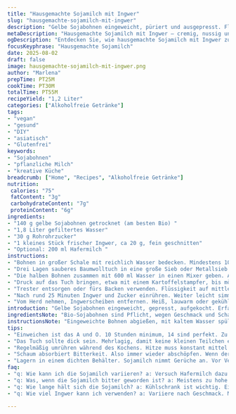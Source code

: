 ```yaml
---
title: "Hausgemachte Sojamilch mit Ingwer"
slug: "hausgemachte-sojamilch-mit-ingwer"
description: "Gelbe Sojabohnen eingeweicht, püriert und ausgepresst. Flüssigkeit aufgekocht, dann mit Rohrzucker und frischem Ingwer verfeinert. Milde Süße, leichte Schärfe. Ohne Milchersatz, glutenfrei, vegan. Variation mit Hafermilch als Zusatz, gibt Cremigkeit. Geduld bei Einweichzeit, sonst bitter. Flüssigkeit hat nussiges Aroma, während des Kochens steigt warme Sojaduft auf. Milchschaum entsteht nicht wie bei Kuhmilch. Frische Ingwerscheiben geben Aroma und wirken aromatisch-würzig. Perfekt als warme oder kalte Alternative zu Kuhmilch oder Kaffeesahne. Haltbarkeit bis zu einer Woche im Kühlschrank."
metaDescription: "Hausgemachte Sojamilch mit Ingwer – cremig, nussig und abgestimmt auf feine Aromen."
ogDescription: "Entdecken Sie, wie hausgemachte Sojamilch mit Ingwer zubereitet wird – aromatisch und vielseitig."
focusKeyphrase: "Hausgemachte Sojamilch"
date: 2025-08-02
draft: false
image: hausgemachte-sojamilch-mit-ingwer.png
author: "Marlena"
prepTime: PT25M
cookTime: PT30M
totalTime: PT55M
recipeYield: "1,2 Liter"
categories: ["Alkoholfreie Getränke"]
tags:
- "vegan"
- "gesund"
- "DIY"
- "asiatisch"
- "Glutenfrei"
keywords:
- "Sojabohnen"
- "pflanzliche Milch"
- "kreative Küche"
breadcrumb: ["Home", "Recipes", "Alkoholfreie Getränke"]
nutrition: 
 calories: "75"
 fatContent: "3g"
 carbohydrateContent: "7g"
 proteinContent: "6g"
ingredients:
- "140 g gelbe Sojabohnen getrocknet (am besten Bio) "
- "1,8 Liter gefiltertes Wasser"
- "30 g Rohrohrzucker"
- "1 kleines Stück frischer Ingwer, ca 20 g, fein geschnitten"
- "Optional: 200 ml Hafermilch "
instructions:
- "Bohnen in großer Schale mit reichlich Wasser bedecken. Mindestens 10 Stunden einweichen, besser 14. Sojabohnen auf Schwimmniveau kontrollieren, bei Bedarf Wasser nachgießen. Nach der Einweichzeit Bohnen abgießen, gründlich waschen, um Schleim und Bitterstoffe zu entfernen. "
- "Drei Lagen sauberes Baumwolltuch in eine große Sieb oder Metallsieb legen. Tuch über die Seiten hängen lassen, damit ein Bund gebunden werden kann. "
- "Die halben Bohnen zusammen mit 600 ml Wasser in einen Mixer geben. Auf hoher Stufe zu einem feinen Brei pürieren. Nicht zu grob, sonst später geringe Saftausbeute. Die Mischung im Tuch über einem Topf auffangen. "
- "Druck auf das Tuch bringen, etwa mit einem Kartoffelstampfer, bis möglichst viel Flüssigkeit freigegeben ist. Restliche Bohnen und 600 ml Wasser gleich behandeln. Zum Schluss noch 600 ml Wasser durchlaufen lassen, um Reste zu extrahieren. Insgesamt etwa 1,2 Liter Flüssigkeit sammeln. "
- "Trester entsorgen oder fürs Backen verwenden. Flüssigkeit auf mittlerer bis hoher Hitze erwärmen, sobald erste Bläschen an den Rand steigen, Temperatur drosseln.  Das Geräusch ändert sich, es blubbert und zischt leicht. Unbedingt öfter umrühren und Schaum mit Schaumlöffel abschöpfen. "
- "Nach rund 25 Minuten Ingwer und Zucker einrühren. Weiter leicht simmern lassen, bis Zucker vollständig aufgelöst, so ca. 5 Minuten. Die Sojamilch sollte jetzt milchig weiß wirken und keine groben Blasen bilden. "
- "Vom Herd nehmen, Ingwerscheiben entfernen. Heiß, lauwarm oder gekühlt servieren. Gut verschlossen im Kühlschrank bis zu 7 Tage haltbar. Vor Gebrauch schütteln, da sich Sediment absetzen kann. "
introduction: "Gelbe Sojabohnen eingeweicht, gepresst, aufgekocht. Erfahrung zeigt: Geduld zahlt sich aus, sowohl bei der Einweichzeit als auch beim behutsamen Kochen. Ingwer bringt frische Würze, Zucker mildert und gibt angenehme Süße. Ohne Hitze kontrollieren gehen - nicht zu schnell aufkochen, sonst brennt's an. Immer wieder umrühren, abschöpfen, riechen. Sojamilch ist kein reines Wasserprodukt, sondern lebt vom Rhythmus der Arbeit."
ingredientsNote: "Bio-Sojabohnen sind Pflicht, wegen Geschmack und Schadstoffe. Wasser möglichst klar, gefiltert; alternativ Mineralwasser. Zucker kann durch Honig ersetzt werden für weniger süße Variante (nicht vegan). Die Ingwermenge kann je nach Schärfewunsch variieren - wer scharf mag, lässt Stücke drin oder gibt pfeffrige Note. Alternativ kleine Prise Zimt für winterliche Version. Baumwolltuch sauber, feucht, weich - kein dünnes Küchenpapier verwenden. Trester nicht wegwerfen - schmeckt roh gebacken, oder als Proteinzusatz im Brot. "
instructionsNote: "Eingeweichte Bohnen abgießen, mit kaltem Wasser spülen. Pürieren in Portionen mit jeweils 600 ml Wasser, dann durch Baumwolltuch abseihen. Auspressen ohne Hast, um rund 1,2 Liter Flüssigkeit zu bekommen. Sud mit Ingwer und Zucker langsam erwärmen. Bläschen am Topfrand sind das Maß für Kochbeginn, dann Hitze reduzieren und Schaum abschöpfen. Unaufhörlich rühren vermeiden Verbrennungen am Boden. Ingwer kann mitgekocht werden, dann Entfernen vor dem Servieren oder im Glas belassen, je nach Geschmack. Warm oder kalt trinken, frisch gehalten im Kühlschrank eine Woche haltbar. Vor jedem Gebrauch schütteln wegen Sediment. Alltagsrezept mit Flair, nichts kompliziert, viel Zeit für Genuss."
tips:
- "Einweichen ist das A und O. 10 Stunden minimum, 14 sind perfekt. Zu kurz? Bitterkeit. Zu lang? Matschepampe. Also Geduld trainieren."
- "Das Tuch sollte dick sein. Mehrlagig, damit keine kleinen Teilchen entweichen. Nussmilchbeutel sind super. Aber achte auf die Qualität. Über Druck kein Saft."
- "Regelmäßig umrühren während des Kochens. Hitze muss konstant mittel bis hoch bleiben. Anzeichen für die richtige Temperatur: Bläschen ansammeln am Topfrand."
- "Schaum absorbiert Bitterkeit. Also immer wieder abschöpfen. Wenn der Sud süß, aber bitter ist, ist das meist wegen dem Schaum. Rühren nicht vergessen, sonst brennt es an."
- "Lagern in einem dichten Behälter. Sojamilch nimmt Gerüche an. Vor Verwendung schütteln. Schütteln! Es setzt sich ab und verliert sein Aroma."
faq:
- "q: Wie kann ich die Sojamilch variieren? a: Versuch Hafermilch dazu. Gibt Cremigkeit. Gewürze wie Zimt sind auch interessant. Experimentiere mit Süße."
- "q: Was, wenn die Sojamilch bitter geworden ist? a: Meistens zu hohe Hitze oder zu festes Auspressen. Dann weniger Druck anwenden. Koche langsamer."
- "q: Wie lange hält sich die Sojamilch? a: Kühlschrank ist wichtig. Eine Woche maximal. Beobachte auch das Aussehen und den Geruch. Frisch ist besser."
- "q: Wie viel Ingwer kann ich verwenden? a: Variiere nach Geschmack. Mehr Ingwer = mehr Schärfe. Weniger bringt Süße in den Vordergrund. Experimentiere hier."

---
```

